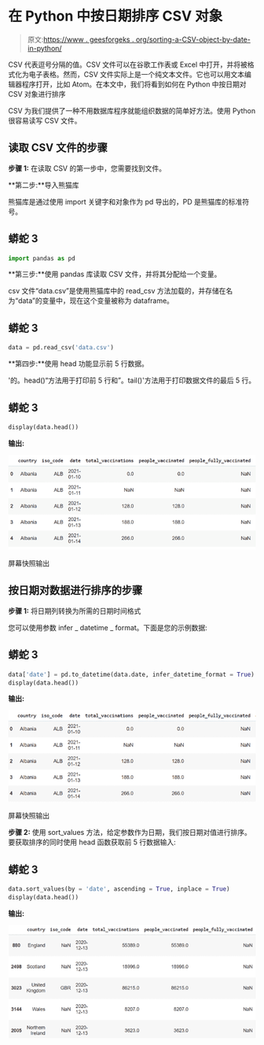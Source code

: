 # 在 Python 中按日期排序 CSV 对象

> 原文:[https://www . geesforgeks . org/sorting-a-CSV-object-by-date-in-python/](https://www.geeksforgeeks.org/sorting-a-csv-object-by-dates-in-python/)

CSV 代表逗号分隔的值。CSV 文件可以在谷歌工作表或 Excel 中打开，并将被格式化为电子表格。然而，CSV 文件实际上是一个纯文本文件。它也可以用文本编辑器程序打开，比如 Atom。在本文中，我们将看到如何在 Python 中按日期对 CSV 对象进行排序

CSV 为我们提供了一种不用数据库程序就能组织数据的简单好方法。使用 Python 很容易读写 CSV 文件。

## 读取 CSV 文件的步骤

**步骤 1:** 在读取 CSV 的第一步中，您需要找到文件。

**第二步:**导入熊猫库

熊猫库是通过使用 import 关键字和对象作为 pd 导出的，PD 是熊猫库的标准符号。

## 蟒蛇 3

```py
import pandas as pd
```

**第三步:**使用 pandas 库读取 CSV 文件，并将其分配给一个变量。

csv 文件“data.csv”是使用熊猫库中的 read_csv 方法加载的，并存储在名为“data”的变量中，现在这个变量被称为 dataframe。

## 蟒蛇 3

```py
data = pd.read_csv('data.csv')
```

**第四步:**使用 head 功能显示前 5 行数据。

'的。head()“方法用于打印前 5 行和”。tail()'方法用于打印数据文件的最后 5 行。

## 蟒蛇 3

```py
display(data.head())
```

**输出:**

![](img/3d8dabfe5d14f0e50f510d6aa2649007.png)

屏幕快照输出

## 按日期对数据进行排序的步骤

**步骤 1:** 将日期列转换为所需的日期时间格式

您可以使用参数 infer _ datetime _ format。下面是您的示例数据:

## 蟒蛇 3

```py
data['date'] = pd.to_datetime(data.date, infer_datetime_format = True)
display(data.head())
```

**输出:**

![](img/57e9b1e7b3dc5dfabb263133357a0cd9.png)

屏幕快照输出

**步骤 2:** 使用 sort_values 方法，给定参数作为日期，我们按日期对值进行排序。要获取排序的同时使用 head 函数获取前 5 行数据输入:

## 蟒蛇 3

```py
data.sort_values(by = 'date', ascending = True, inplace = True)
display(data.head())
```

**输出:**

![](img/d84bb46c3c929d047f882280c4f079f1.png)